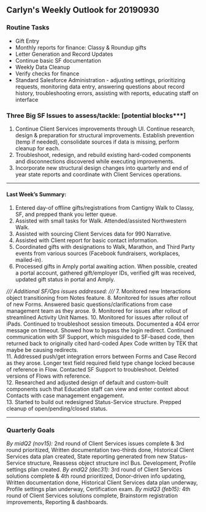 ## Carlyn's Weekly Outlook for 20190930
### Routine Tasks
* Gift Entry
* Monthly reports for finance: Classy & Roundup gifts
* Letter Generation and Record Updates
* Continue basic SF documentation
* Weekly Data Cleanup
* Verify checks for finance
* Standard Salesforce Administration - adjusting settings, prioritizing requests, monitoring data entry, answering questions about record history, troubleshooting errors, assisting with reports, educating staff on interface

### Three Big SF Issues to assess/tackle: [potential blocks***]
1. Continue Client Services improvements through UI.  Continue research, design & preparation for structural improvements.  Establish prevention (temp if needed), consolidate sources if data is missing, perform cleanup for each. 
2. Troubleshoot, redesign, and rebuild existing hard-coded components and disconnections discovered while executing improvements. 
3. Incorporate new structural design changes into quarterly and end of year state reports and coordinate with Client Services operations.  

- - - -
#### Last Week’s Summary:
1. Entered day-of offline gifts/registrations from Cantigny Walk to Classy, SF, and prepped thank you letter queue.
2. Assisted with small tasks for Walk.  Attended/assisted Northwestern Walk.
3. Assisted with sourcing Client Services data for 990 Narrative.  
4. Assisted with Client report for basic contact information. 
5. Coordinated gifts with designations to Walk, Marathon, and Third Party events from various sources (Facebook fundraisers, workplaces, mailed-in).
6. Processed gifts in Amply portal awaiting action.  When possible, created a portal account, gathered gift/employer IDs, verified gift was received, updated gift status in portal and Amply. 

*/// Additional SF/Ops issues addressed: ///*
7. Monitored new Interactions object transitioning from Notes feature. 
8. Monitored for issues after rollout of new Forms.  Answered basic questions/clarifications from case management team as they arose.
9. Monitored for issues after rollout of streamlined Activity Unit Names.
10. Monitored for issues after rollout of iPads.  Continued to troubleshoot session timeouts.  Documented a 404 error message on timeout.  Showed how to bypass the login redirect.  Continued communication with SF Support, which misguided to SF-based code, then returned back to originally cited hard-coded Apex Code written by TEK that maybe be causing redirects.  
11. Addressed push/get integration errors between Forms and Case Record as they arose.  Longer text field required field type change locked because of reference in Flow.  Contacted SF Support to troubleshoot.  Deleted versions of Flows with reference.  
12. Researched and adjusted design of default and custom-built components such that Education staff can view and enter context about Contacts with case management engagement.  
13. Started to build out redesigned Status-Service structure.  Prepped cleanup of open/pending/closed status.  

- - - -
### Quarterly Goals
*By midQ2 (nov15):* 2nd round of Client Services issues complete & 3rd round prioritized, Written documentation two-thirds done, Historical Client Services data plan created, State reporting generated from new Status-Service structure, Reassess object structure incl Bus. Development, Profile settings plan created. 
*By endQ2 (dec31):* 3rd round of Client Services solutions complete & 4th round prioritized, Donor-driven info updating, Written documentation done, Historical Client Services data plan underway, Profile settings plan underway, Certification exam. 
*By midQ3 (feb15):* 4th round of Client Services solutions complete, Brainstorm registration improvements, Reporting & dashboards.